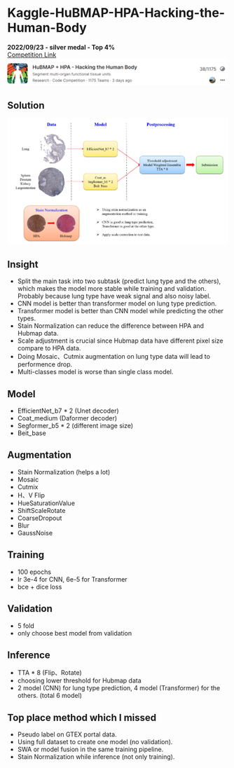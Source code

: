 # Kaggle-HuBMAP-HPA-Hacking-the-Human-Body
**2022/09/23 - silver medal - Top 4%**  
[Competition Link](https://www.kaggle.com/competitions/hubmap-organ-segmentation)
![image](https://github.com/RichardLiu083/Kaggle-HuBMAP-HPA-Hacking-the-Human-Body/blob/main/img/Rank.png)

## Solution
![image](https://github.com/RichardLiu083/Kaggle-HuBMAP-HPA-Hacking-the-Human-Body/blob/main/img/Inference%20Pipeline.png)

## Insight
- Split the main task into two subtask (predict lung type and the others), which makes the model more stable while training and validation. 
  Probably because lung type have weak signal and also noisy label.
- CNN model is better than transformer model on lung type prediction.
- Transformer model is better than CNN model while predicting the other types.
- Stain Normalization can reduce the difference between HPA and Hubmap data.
- Scale adjustment is crucial since Hubmap data have different pixel size compare to HPA data.
- Doing Mosaic、Cutmix augmentation on lung type data will lead to performence drop.
- Multi-classes model is worse than single class model.

## Model
- EfficientNet_b7 * 2 (Unet decoder)
- Coat_medium (Daformer decoder)
- Segformer_b5 * 2 (different image size)
- Beit_base

## Augmentation
- Stain Normalization (helps a lot)
- Mosaic
- Cutmix
- H、V Flip
- HueSaturationValue
- ShiftScaleRotate
- CoarseDropout
- Blur
- GaussNoise

## Training
- 100 epochs
- lr 3e-4 for CNN, 6e-5 for Transformer
- bce + dice loss

## Validation
- 5 fold 
- only choose best model from validation

## Inference
- TTA * 8 (Flip、Rotate)
- choosing lower threshold for Hubmap data
- 2 model (CNN) for lung type prediction, 4 model (Transformer) for the others. (total 6 model)

## Top place method which I missed
- Pseudo label on GTEX portal data.
- Using full dataset to create one model (no validation).
- SWA or model fusion in the same training pipeline.
- Stain Normalization while inference (not only training).
